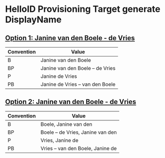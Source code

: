 # HelloID Provisioning Target generate DisplayName

## [Option 1: Janine van den Boele - de Vries](./Scripts/generateDisplayNameOption1.js)

| Convention | Value                           |
| ---------- | ------------------------------- |
| B          | Janine van den Boele            |
| BP         | Janine van den Boele – de Vries |
| P          | Janine de Vries                 |
| PB         | Janine de Vries – van den Boele |

## [Option 2: Janine van den Boele - de Vries](./Scripts/generateDisplayNameOption2.js)

| Convention | Value                            |
| ---------- | -------------------------------- |
| B          | Boele, Janine van den            |
| BP         | Boele – de Vries, Janine van den |
| P          | Vries, Janine de                 |
| PB         | Vries – van den Boele, Janine de |
